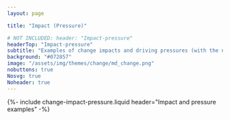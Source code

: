 ```yaml
---
layout: page

title: "Impact (Pressure)"

# NOT INCLUDED: header: "Impact-pressure"
headerTop: "Impact-pressure"
subtitle: "Examples of change impacts and driving pressures (with the notation impact (pressure)) from different countries and regions." 
background: "#072857"
image: "/assets/img/themes/change/md_change.png"
nobuttons: true
Nosvg: true
Noheader: true
---
```


{%-
include change-impact-pressure.liquid
header="Impact and pressure examples"
-%}
